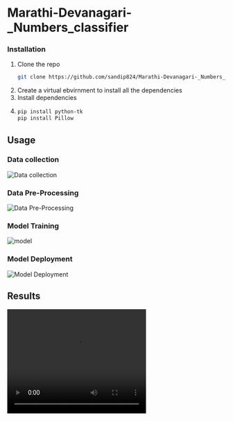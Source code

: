 # Marathi-Devanagari-_Numbers_classifier

### Installation

1. Clone the repo
   ```sh
   git clone https://github.com/sandip824/Marathi-Devanagari-_Numbers_classifier.git
   ```
2. Create a virtual ebvirnment to install all the dependencies
3. Install dependencies
4. ```sh
   pip install python-tk
   pip install Pillow
   ```
  
## Usage

### Data collection
![Data collection](readme_data/data_collection.png)

### Data Pre-Processing
![Data Pre-Processing](readme_data/data_preprocessing.png)
### Model Training
![model](readme_data/model.png)
### Model Deployment
![Model Deployment](readme_data/deployment.png)
## Results
<video width="320" height="240" controls>
  <source src="readme_data/results.mp4" type="video/mp4">
</video>

